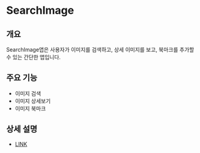 # SearchImage

## 개요
SearchImage앱은 사용자가 이미지를 검색하고, 상세 이미지를 보고, 북마크를 추가할 수 있는 간단한 앱입니다.

## 주요 기능
- 이미지 검색
- 이미지 상세보기
- 이미지 북마크

## 상세 설명
- [LINK](https://electric-utahraptor-8f4.notion.site/Android-SearchImage-074720312ed24a7da41f7fc19e641792?pvs=4)